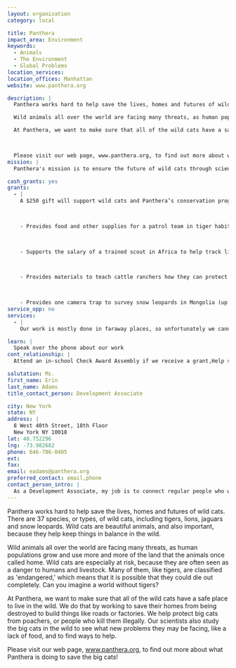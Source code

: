 ```yaml
---
layout: organization
category: local

title: Panthera
impact_area: Environment
keywords: 
  - Animals
  - The Environment
  - Global Problems
location_services: 
location_offices: Manhattan
website: www.panthera.org

description: |
  Panthera works hard to help save the lives, homes and futures of wild cats.  There are 37 species, or types, of wild cats, including tigers, lions, jaguars and snow leopards. Wild cats are beautiful animals, and also important, because they help keep things in balance in the wild. 

  Wild animals all over the world are facing many threats, as human populations grow and use more and more of the land that the animals once called home.  Wild cats are especially at risk, because they are often seen as a danger to humans and livestock.  Many of them, like tigers, are classified as 'endangered,' which means that it is possible that they could die out completely.  Can you imagine a world without tigers?  

  At Panthera, we want to make sure that all of the wild cats have a safe place to live in the wild.  We do that by working to save their homes from being destroyed to build things like roads or factories.  We help protect big cats from poachers, or people who kill them illegally.  Our scientists also study the big cats in the wild to see what new problems they may be facing, like a lack of food, and to find ways to help.

  

  Please visit our web page, www.panthera.org, to find out more about what Panthera is doing to save the big cats!
mission: |
  Panthera's mission is to ensure the future of wild cats through scientific leadership and global conservation action.

cash_grants: yes
grants: 
  - |
    A $250 gift will support wild cats and Panthera’s conservation programs in one of the following ways:

    

    - Provides food and other supplies for a patrol team in tiger habitat.

    

    - Supports the salary of a trained scout in Africa to help track lions, reinforce bomas (corrals made out of brush to help protect livestock from lions), and protect lions from being hunted.

    

    - Provides materials to teach cattle ranchers how they can protect their livestock from jaguars in Latin America.  This, in turn, protects the jaguars from being hunted by ranchers.

    

    - Provides one camera trap to survey snow leopards in Mongolia (up to 150 traps used at snow leopard study sites)
service_opp: no
services: 
  - |
    Our work is mostly done in faraway places, so unfortunately we cannot offer any service opportunities for students.

learn: |
  Speak over the phone about our work
cont_relationship: |
  Attend an in-school Check Award Assembly if we receive a grant,Help students tell local newspapers and media about their grant and/or project with us

salutation: Ms.
first_name: Erin
last_name: Adams
title_contact_person: Development Associate

city: New York
state: NY
address: |
  8 West 40th Street, 18th Floor  
  New York NY 10018
lat: 40.752296
lng: -73.982682
phone: 646-786-0405
ext: 
fax: 
email: eadams@panthera.org
preferred_contact: email,phone
contact_person_intro: |
  As a Development Associate, my job is to connect regular people who want to help big cats with the experts who are doing the work in the field.  How can regular people help?  The best ways to help are by telling others about the problems big cats are facing, and also by collecting or donating money to help the experts do their work.  For example, in order to keep hunters from illegally killing tigers in a protected wildlife park, Panthera may need to provide cell phones for park rangers, and camera traps to study the how the cats are surviving in the wild.  These things are all paid for by donations from regular people who love big cats and want to do what they can to help them survive.
---
```

Panthera works hard to help save the lives, homes and futures of wild cats.  There are 37 species, or types, of wild cats, including tigers, lions, jaguars and snow leopards. Wild cats are beautiful animals, and also important, because they help keep things in balance in the wild. 

Wild animals all over the world are facing many threats, as human populations grow and use more and more of the land that the animals once called home.  Wild cats are especially at risk, because they are often seen as a danger to humans and livestock.  Many of them, like tigers, are classified as 'endangered,' which means that it is possible that they could die out completely.  Can you imagine a world without tigers?  

At Panthera, we want to make sure that all of the wild cats have a safe place to live in the wild.  We do that by working to save their homes from being destroyed to build things like roads or factories.  We help protect big cats from poachers, or people who kill them illegally.  Our scientists also study the big cats in the wild to see what new problems they may be facing, like a lack of food, and to find ways to help.



Please visit our web page, www.panthera.org, to find out more about what Panthera is doing to save the big cats!